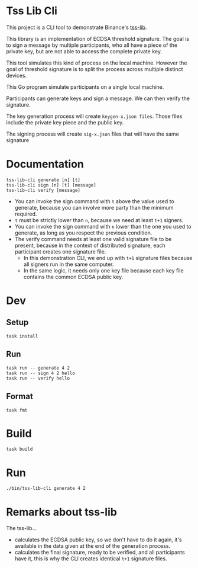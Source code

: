 # Tss Lib Cli

This project is a CLI tool to demonstrate Binance's [tss-lib](https://github.com/bnb-chain/tss-lib).

This library is an implementation of ECDSA threshold signature. The goal is to sign a message by multiple participants, who all have a piece of the private key, but are not able to access the complete private key.

This tool simulates this kind of process on the local machine. However the goal of threshold signature is to split the process across multiple distinct devices.

This Go program simulate participants on a single local machine.

Participants can generate keys and sign a message. We can then verify the signature.

The key generation process will create `keygen-x.json files`. Those files include the private key piece and the public key.

The signing process will create `sig-x.json` files that will have the same signature

# Documentation

    tss-lib-cli generate [n] [t]
    tss-lib-cli sign [n] [t] [message]
    tss-lib-cli verify [message]

- You can invoke the sign command with `t` above the value used to generate, because you can involve more party than the minimum required.
- `t` must be strictly lower than `n`, because we need at least `t+1` signers.
- You can invoke the sign command with `n` lower than the one you used to generate, as long as you respect the previous condition.
- The verify command needs at least one valid signature file to be present, because in the context of distributed signature, each participant creates one signature file.
  - In this demonstration CLI, we end up with `t+1` signature files because all signers run in the same computer.
  - In the same logic, it needs only one key file because each key file contains the common ECDSA public key.

# Dev

## Setup

    task install

## Run

    task run -- generate 4 2
    task run -- sign 4 2 hello
    task run -- verify hello

## Format

    task fmt

# Build

    task build

# Run

    ./bin/tss-lib-cli generate 4 2

# Remarks about tss-lib

The tss-lib...
- calculates the ECDSA public key, so we don't have to do it again, it's available in the data given at the end of the generation process.
- calculates the final signature, ready to be verified, and all participants have it, this is why the CLI creates identical `t+1` signature files.
